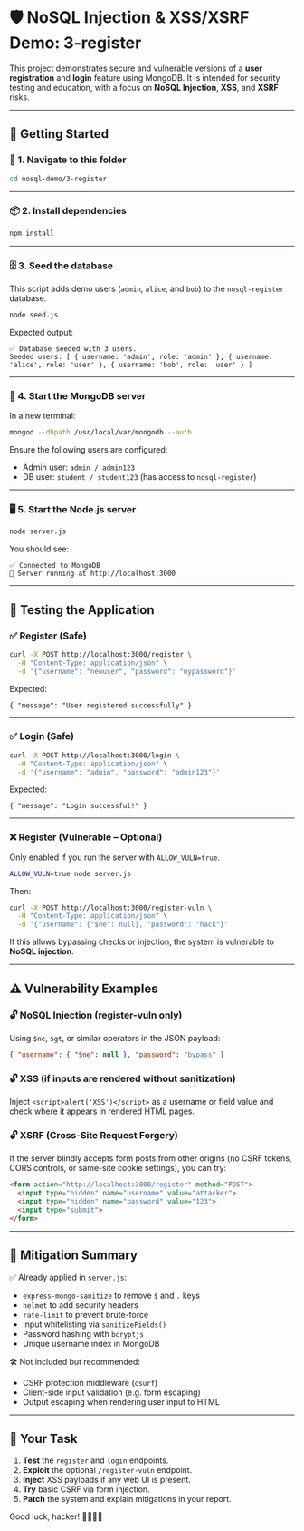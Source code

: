 

# 🛡️ NoSQL Injection & XSS/XSRF Demo: 3-register

This project demonstrates secure and vulnerable versions of a **user registration** and **login** feature using MongoDB. It is intended for security testing and education, with a focus on **NoSQL Injection**, **XSS**, and **XSRF** risks.

---

## 🚀 Getting Started

### 📁 1. Navigate to this folder

```bash
cd nosql-demo/3-register
```

---

### 📦 2. Install dependencies

```bash
npm install
```

---

### 🗄️ 3. Seed the database

This script adds demo users (`admin`, `alice`, and `bob`) to the `nosql-register` database.

```bash
node seed.js
```

Expected output:

```
✅ Database seeded with 3 users.
Seeded users: [ { username: 'admin', role: 'admin' }, { username: 'alice', role: 'user' }, { username: 'bob', role: 'user' } ]
```

---

### 🔌 4. Start the MongoDB server

In a new terminal:

```bash
mongod --dbpath /usr/local/var/mongodb --auth
```

Ensure the following users are configured:

- Admin user: `admin / admin123`
- DB user: `student / student123` (has access to `nosql-register`)

---

### 🖥️ 5. Start the Node.js server

```bash
node server.js
```

You should see:

```
✅ Connected to MongoDB
🚀 Server running at http://localhost:3000
```

---

## 🧪 Testing the Application

### ✅ Register (Safe)

```bash
curl -X POST http://localhost:3000/register \
  -H "Content-Type: application/json" \
  -d '{"username": "newuser", "password": "mypassword"}'
```

Expected:

```
{ "message": "User registered successfully" }
```

---

### ✅ Login (Safe)

```bash
curl -X POST http://localhost:3000/login \
  -H "Content-Type: application/json" \
  -d '{"username": "admin", "password": "admin123"}'
```

Expected:

```
{ "message": "Login successful!" }
```

---

### ❌ Register (Vulnerable – Optional)

Only enabled if you run the server with `ALLOW_VULN=true`.

```bash
ALLOW_VULN=true node server.js
```

Then:

```bash
curl -X POST http://localhost:3000/register-vuln \
  -H "Content-Type: application/json" \
  -d '{"username": {"$ne": null}, "password": "hack"}'
```

If this allows bypassing checks or injection, the system is vulnerable to **NoSQL injection**.

---

## ⚠️ Vulnerability Examples

### 🔓 NoSQL Injection (register-vuln only)

Using `$ne`, `$gt`, or similar operators in the JSON payload:

```json
{ "username": { "$ne": null }, "password": "bypass" }
```

### 🔓 XSS (if inputs are rendered without sanitization)

Inject `<script>alert('XSS')</script>` as a username or field value and check where it appears in rendered HTML pages.

### 🔓 XSRF (Cross-Site Request Forgery)

If the server blindly accepts form posts from other origins (no CSRF tokens, CORS controls, or same-site cookie settings), you can try:

```html
<form action="http://localhost:3000/register" method="POST">
  <input type="hidden" name="username" value="attacker">
  <input type="hidden" name="password" value="123">
  <input type="submit">
</form>
```

---

## 🔐 Mitigation Summary

✅ Already applied in `server.js`:

- `express-mongo-sanitize` to remove `$` and `.` keys
- `helmet` to add security headers
- `rate-limit` to prevent brute-force
- Input whitelisting via `sanitizeFields()`
- Password hashing with `bcryptjs`
- Unique username index in MongoDB

🛠️ Not included but recommended:

- CSRF protection middleware (`csurf`)
- Client-side input validation (e.g. form escaping)
- Output escaping when rendering user input to HTML

---

## 🧪 Your Task

1. **Test** the `register` and `login` endpoints.
2. **Exploit** the optional `/register-vuln` endpoint.
3. **Inject** XSS payloads if any web UI is present.
4. **Try** basic CSRF via form injection.
5. **Patch** the system and explain mitigations in your report.

Good luck, hacker! 🕵️‍♀️🕵️‍♂️